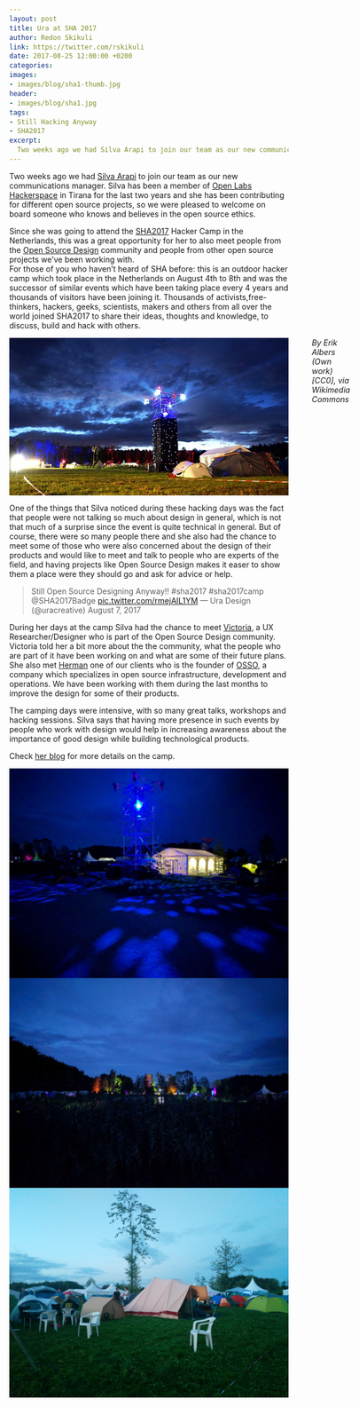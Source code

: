 ```yaml
---
layout: post
title: Ura at SHA 2017
author: Redon Skikuli
link: https://twitter.com/rskikuli
date: 2017-08-25 12:00:00 +0200
categories:
images:
- images/blog/sha1-thumb.jpg
header:
- images/blog/sha1.jpg
tags:
- Still Hacking Anyway
- SHA2017
excerpt:
  Two weeks ago we had Silva Arapi to join our team as our new communications manager. Silva has been a member of Open Labs Hackerspace in Tirana for the last two years and she has been contributing for different open source projects, so we were pleased to welcome on board someone who knows and believes […]
---
```


<p>Two weeks ago we had <a href="https://silva.arapi.tech/" target="blank">Silva Arapi</a> to join our team as our new communications manager. Silva has been a member of <a href="https://openlabs.cc/en" target="blank">Open Labs Hackerspace</a> in Tirana for the last two years and she has been contributing for different open source projects, so we were pleased to welcome on board someone who knows and believes in the open source ethics.</p>

<p>Since she was going to attend the <a href="https://sha2017.org/" target="blank">SHA2017</a> Hacker Camp in the Netherlands, this was a great opportunity for her to also meet people from the <a href="http://opensourcedesign.net/" target="blank">Open Source Design</a> community and people from other open source projects we’ve been working with.<br />
For those of you who haven’t heard of SHA before: this is an outdoor hacker camp which took place in the Netherlands on August 4th to 8th and was the successor of similar events which have been taking place every 4 years and thousands of visitors have been joining it. Thousands of activists,free-thinkers, hackers, geeks, scientists, makers and others from all over the world joined SHA2017 to share their ideas, thoughts and knowledge, to discuss, build and hack with others.</p>

<div class="large-10 large-centered centered-text columns">
<img src="/images/blog/tower.jpg" alt="tower at SHA2017"><br />
<i>By Erik Albers (Own work) [CC0], via Wikimedia Commons</i>
</div>
<div class="two spacing"></div>

<p>One of the things that Silva noticed during these hacking days was the fact that people were not talking so much about design in general, which is not that much of a surprise since the event is quite technical in general. But of course, there were so many people there and she also had the chance to meet some of those who were also concerned about the design of their products and would like to meet and talk to people who are experts of the field, and having projects like Open Source Design makes it easer to show them a place were they should go and ask for advice or help.</p>


> Still Open Source Designing Anyway!! #sha2017 #sha2017camp @SHA2017Badge <a href="https://pic.twitter.com/rmejAIL1YM" target="blank">pic.twitter.com/rmejAIL1YM</a>
  — Ura Design (@uracreative) August 7, 2017

<p>During her days at the camp Silva had the chance to meet <a href="https://twitter.com/seoul_victoria" target="blank">Victoria</a>, a UX Researcher/Designer who is part of the Open Source Design community. Victoria told her a bit more about the the community, what the people who are part of it have been working on and what are some of their future plans. She also met <a href="https://www.linkedin.com/in/hpbos" target="blank">Herman</a> one of our clients who is the founder of <a href="https://www.osso.nl/" target="blank">OSSO</a>, a company which specializes in open source infrastructure, development and operations. We have been working with them during the last months to improve the design for some of their products.</p>

<p>The camping days were intensive, with so many great talks, workshops and hacking sessions. Silva says that having more presence in such events by people who work with design would help in increasing awareness about the importance of good design while building technological products.</p>

<p>Check <a href="https://silva.arapi.tech/sha-2017-hacker-camp/" target="blank">her blog</a> for more details on the camp.</p>

<div class="large-10 large-centered centered-text columns">
<img src="/images/blog/sha1.jpg" alt="SHA2017"><br />
</div>
<div class="two spacing"></div>

<div class="large-10 large-centered centered-text columns">
<img src="/images/blog/sha2.jpg" alt="SHA2017"><br />
</div>
<div class="two spacing"></div>

<div class="large-10 large-centered centered-text columns">
<img src="/images/blog/sha3.jpg" alt="SHA2017"><br />
</div>
<div class="two spacing"></div>
